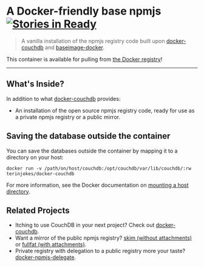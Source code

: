 # A Docker-friendly base npmjs [![Stories in Ready](https://badge.waffle.io/terinjokes/docker-npmjs.png?label=ready)](https://waffle.io/terinjokes/docker-npmjs)

> A vanilla installation of the npmjs registry code built upon [docker-couchdb](https://github.com/terinjokes/docker-couchdb) and [baseimage-docker](https://github.com/phusion/baseimage-docker).

This container is available for pulling from [the Docker registry](https://index.docker.io/u/terinjokes/couchdb)!

---

## What's Inside?

In addition to what [docker-couchdb](https://github.com/terinjokes/docker-couchdb#whats-inside) provides:

- An installation of the open source npmjs registry code, ready for use as a private npmjs registry or a public mirror.

## Saving the database outside the container
You can save the databases outside the container by mapping it to a directory on your host:

```
docker run -v /path/on/host/couchdb:/opt/couchdb/var/lib/couchdb/:rw terinjokes/docker-couchdb
```

For more information, see the Docker documentation on [mounting a host directory](http://docs.docker.io/en/latest/use/working_with_volumes/#mount-a-host-directory-as-a-container-volume).

## Related Projects

- Itching to use CouchDB in your next project? Check out [docker-couchdb](https://github.com/terinjokes/docker-couchdb).
- Want a mirror of the public npmjs registry? [skim (without attachments)](https://github.com/terinjokes/docker-npmjs-skim) or [fullfat (with attachments)](https://github.com/terinjokes/docker-npmjs-fullfat).
- Private registry with delegation to a public registry more your taste? [docker-npmjs-delegate](https://github.com/terinjokes/docker-npmjs-delegate).
